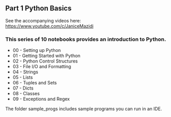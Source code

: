 ## Part 1 Python Basics

See the accompanying videos here: https://www.youtube.com/c/JaniceMazidi

### This series of 10 notebooks provides an introduction to Python.


* 00 - Setting up Python
* 01 - Getting Started with Python
* 02 - Python Control Structures
* 03 - File I/O and Formatting
* 04 - Strings
* 05 - Lists
* 06 - Tuples and Sets
* 07 - Dicts
* 08 - Classes
* 09 - Exceptions and Regex

The folder sample_progs includes sample programs you can run in an IDE.
